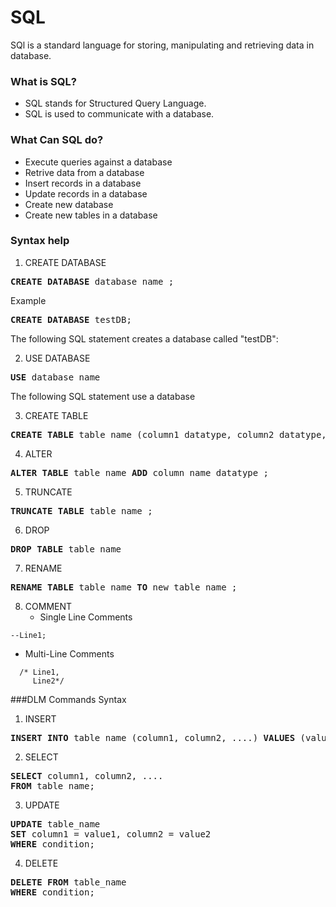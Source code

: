 # SQL
SQl is a standard language for storing, manipulating and retrieving data in database.

### What is SQL?
- SQL stands for Structured Query Language.
- SQL is used to communicate with a database.

### What Can SQL do?
- Execute queries against a database
- Retrive data from a database
- Insert records in a database
- Update records in a database
- Create new database
- Create new tables in a database

### Syntax help

1. CREATE DATABASE
<pre>
<b>CREATE DATABASE</b> database_name ; 
</pre>
Example
<pre>
<b>CREATE DATABASE</b> testDB;
</pre>
The following SQL statement creates a database called "testDB":

2. USE DATABASE
<pre>
<b>USE</b> database_name 
</pre>
The following SQL statement use a database

3. CREATE TABLE
<pre>
<b>CREATE TABLE</b> table_name (column1 datatype, column2 datatype, .......) ;
</pre>

4. ALTER
<pre>
<b>ALTER TABLE</b> table_name <b>ADD</b> column_name datatype ; 
</pre>

5. TRUNCATE
<pre>
<b>TRUNCATE TABLE</b> table_name ; 
</pre>

6. DROP
<pre>
<b>DROP TABLE</b> table_name
</pre>

7. RENAME
<pre>
<b>RENAME TABLE</b> table_name <b>TO</b> new_table_name ;
</pre>

8. COMMENT
   - Single Line Comments
  ``` 
  --Line1; 
  ```
   - Multi-Line Comments
  ``` 
    /* Line1,
       Line2*/ 
  ```

###DLM Commands Syntax

1. INSERT 
<pre>
<b>INSERT INTO</b> table_name (column1, column2, ....) <b>VALUES</b> (value1, value2, ....);
</pre>

2. SELECT
<pre>
<b>SELECT</b> column1, column2, ....
<b>FROM</b> table_name;
</pre>

3. UPDATE
<pre>
<b>UPDATE</b> table_name
<b>SET</b> column1 = value1, column2 = value2
<b>WHERE</b> condition;
</pre>

4. DELETE
<pre>
<b>DELETE FROM</b> table_name
<b>WHERE</b> condition;
</pre>
